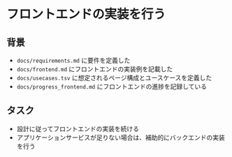 # フロントエンドの実装を行う

## 背景

- `docs/requirements.md` に要件を定義した
- `docs/frontend.md` にフロントエンドの実装例を記載した
- `docs/usecases.tsv` に想定されるページ構成とユースケースを定義した
- `docs/progress_frontend.md` にフロントエンドの進捗を記録している

## タスク

- 設計に従ってフロントエンドの実装を続ける
- アプリケーションサービスが足りない場合は、補助的にバックエンドの実装を行う
